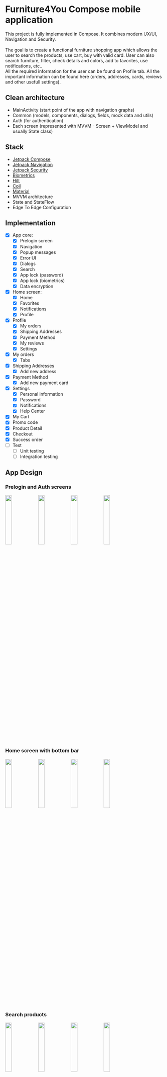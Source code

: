 
# Furniture4You Compose mobile application

This project is fully implemented in Compose. It combines modern UX/UI, Navigation and Security.<br /><br />
The goal is to create a functional furniture shopping app which allows the user to search the products, use cart, buy with valid card. User can also search furniture, filter, check details and colors, add to favorites, use notifications, etc..<br />
All the required information for the user can be found on Profile tab. All the important information can be found here (orders, addresses, cards, reviews and other usefull settings).

## Clean architecture
- MainActivity (start point of the app with navigation graphs)
- Common (models, components, dialogs, fields, mock data and utils) 
- Auth (for authentication)
- Each screen (represented with MVVM - Screen + ViewModel and usually State class)
    
## Stack
- [Jetpack Compose](https://developer.android.com/jetpack/compose)
- [Jetpack Navigation](https://developer.android.com/jetpack/compose/navigation)
- [Jetpack Security](https://developer.android.com/jetpack/androidx/releases/security)
- [Biometrics](https://developer.android.com/jetpack/androidx/releases/biometric)
- [Hilt](https://developer.android.com/training/dependency-injection/hilt-jetpack)
- [Coil](https://coil-kt.github.io/coil/compose/)
- [Material](https://m3.material.io/)
- MVVM architecture
- State and StateFlow
- Edge To Edge Configuration

## Implementation 
- [X] App core:
    - [X] Prelogin screen
    - [X] Navigation
    - [X] Popup messages
    - [X] Error UI
    - [X] Dialogs
    - [X] Search
    - [X] App lock (password)
    - [X] App lock (biometrics)
    - [X] Data encryption
- [X] Home screen:
    - [X] Home
    - [X] Favorites
    - [X] Notifications
    - [X] Profile
- [X] Profile
    - [X] My orders
    - [X] Shipping Addresses
    - [X] Payment Method
    - [X] My reviews
    - [X] Settings
- [X] My orders
    - [X] Tabs
- [X] Shipping Addresses
    - [X] Add new address
- [X] Payment Method
    - [X] Add new payment card
- [X] Settings
    - [X] Personal information
    - [X] Password
    - [X] Notifications
    - [X] Help Center
- [X] My Cart
- [X] Promo code
- [X] Product Detail
- [X] Checkout
- [X] Success order
- [ ] Test
    - [ ] Unit testing
    - [ ] Integration testing

## App Design
### Prelogin and Auth screens
<p align="left">
<img src="https://github.com/franjojosip/Furniture4You/assets/52075105/704b8043-d161-4cb5-86dd-91c4ebea276f" width="20%"/>
<img src="https://github.com/franjojosip/Furniture4You/assets/52075105/baa77dd5-29aa-4bdc-8385-c85a296d3981" width="20%"/>
<img src="https://github.com/franjojosip/Furniture4You/assets/52075105/ae52ba51-c3c9-4a0c-98db-9230be91603d" width="20%"/>
<img src="https://github.com/franjojosip/Furniture4You/assets/52075105/8c2edb72-a239-4bd9-9c47-af6ec4a6a6ca" width="20%"/>
</p>

### Home screen with bottom bar
<p align="left">
<img src="https://github.com/franjojosip/Furniture4You/assets/52075105/4a33b83a-b90e-4b65-b686-2f4bd9e97c36" width="20%"/>
<img src="https://github.com/franjojosip/Furniture4You/assets/52075105/03d52826-c3ca-48ad-b8f5-987d7ef0383e" width="20%"/>
<img src="https://github.com/franjojosip/Furniture4You/assets/52075105/3fac7058-636f-4c88-bab7-b5e6cf2d9015" width="20%"/>
<img src="https://github.com/franjojosip/Furniture4You/assets/52075105/56cdbfc6-7f49-43fb-9480-4b2af5334051" width="20%"/>
</p>

### Search products
<p align="left">
<img src="https://github.com/franjojosip/Furniture4You/assets/52075105/48ca3372-a11e-4553-9f12-e9d852473154" width="20%"/>
<img src="https://github.com/franjojosip/Furniture4You/assets/52075105/64efb0c3-307a-46a3-b4d4-5a8ca738b092" width="20%"/>
<img src="https://github.com/franjojosip/Furniture4You/assets/52075105/87c36e96-a0e9-4916-8bcd-e7571118c600" width="20%"/>
<img src="https://github.com/franjojosip/Furniture4You/assets/52075105/12d5312b-ea28-4aa5-aaba-6685cc81bdf6" width="20%"/>
</p>

### Checkout process
<p align="left">
<img src="https://github.com/franjojosip/Furniture4You/assets/52075105/3c3dbc39-3447-445c-9bdb-5ce334910401" width="20%"/>
<img src="https://github.com/franjojosip/Furniture4You/assets/52075105/8aef1aa9-f849-4a38-9be4-78cae9a19834" width="20%"/>
<img src="https://github.com/franjojosip/Furniture4You/assets/52075105/bcc3cd57-c27f-4de0-ba2b-2de8828bb13c" width="20%"/>
<img src="https://github.com/franjojosip/Furniture4You/assets/52075105/6818bde6-0b9b-477a-b731-380477d22003" width="20%"/>
</p>

### Profile and Settings
<p align="left">
<img src="https://github.com/franjojosip/Furniture4You/assets/52075105/450c54d6-e988-45c4-b92a-908c7a8f3386" width="20%"/>
<img src="https://github.com/franjojosip/Furniture4You/assets/52075105/8833f7ae-9958-4554-a27b-959635d1c551" width="20%"/>
<img src="https://github.com/franjojosip/Furniture4You/assets/52075105/92cff6cc-da13-4789-8410-5f2425516f03" width="20%"/>
<img src="https://github.com/franjojosip/Furniture4You/assets/52075105/52c2176f-a328-4d21-ad20-874b786055b7" width="20%"/>
<img src="https://github.com/franjojosip/Furniture4You/assets/52075105/f59228e4-4061-40bc-989f-c9fefe72d230" width="20%"/>
</p>

## Getting started

1. Download this repository extract and open the template folder on Android Studio
2. Rename the app package in Manifest `com.fjjukic.furniture4you`
3. Check if the manifest package was renamed along with the package
5. On `app/build.gradle`, change the applicationId to the new app package
6. On `app/build.gradle`, update the dependencies Android Studio suggests
7. On `strings.xml`, set your application name
8. On `Theme.kt` & `Color.kt` set your application style
9. Replace the App Icons
10. Run `./gradlew dependencyUpdates` and check for dependencies
11. Ready to Use

And you're app is ready to use.

## Notes
- For testing purposes use DEMO user (email: test@mail.com, password: test123)
- Registration is required and user can add biometrics after successful registration.
